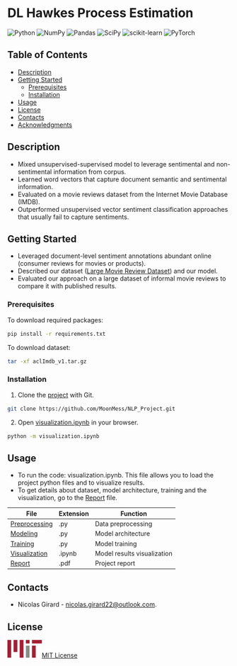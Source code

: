 # DL Hawkes Process Estimation

![Python](https://img.shields.io/badge/python-3670A0?style=for-the-badge&logo=python&logoColor=ffdd54) ![NumPy](https://img.shields.io/badge/numpy-%23013243.svg?style=for-the-badge&logo=numpy&logoColor=white) ![Pandas](https://img.shields.io/badge/pandas-%23150458.svg?style=for-the-badge&logo=pandas&logoColor=white) ![SciPy](https://img.shields.io/badge/SciPy-%230C55A5.svg?style=for-the-badge&logo=scipy&logoColor=%white) ![scikit-learn](https://img.shields.io/badge/scikit--learn-%23F7931E.svg?style=for-the-badge&logo=scikit-learn&logoColor=white) ![PyTorch](https://img.shields.io/badge/PyTorch-%23EE4C2C.svg?style=for-the-badge&logo=PyTorch&logoColor=white)

<!--- Results illustration here --->

## Table of Contents

- [Description](#description)
- [Getting Started](#getting-started)
  - [Prerequisites](#prerequisites)
  - [Installation](#installation)
- [Usage](#usage)
- [License](#license)
- [Contacts](#contacts)
- [Acknowledgments](#Acknowledgments)

## Description

* Mixed unsupervised-supervised model to leverage sentimental and non-sentimental information from corpus. 
* Learned word vectors that capture document semantic and sentimental information. 
* Evaluated on a movie reviews dataset from the Internet Movie Database (IMDB). 
* Outperformed unsupervised vector sentiment classification approaches that usually fail to capture sentiments.

<!--- Project features here --->

## Getting Started

* Leveraged document-level sentiment annotations abundant online (consumer reviews for movies or products). 
* Described our dataset ([Large Movie Review Dataset](https://ai.stanford.edu/~amaas/data/sentiment/)) and our model. 
* Evaluated our approach on a large dataset of informal movie reviews to compare it with published results.

### Prerequisites

To download required packages:

```sh
pip install -r requirements.txt
```

To download dataset:

```sh
tar -xf aclImdb_v1.tar.gz
```

### Installation

1. Clone the [project](https://github.com/MoonMess/NLP_Project.git) with Git.

```sh
git clone https://github.com/MoonMess/NLP_Project.git
```
2. Open [visualization.ipynb](https://github.com/MoonMess/NLP_Project/blob/main/visualization.ipynb) in your browser.

```sh
python -m visualization.ipynb
```
## Usage

* To run the code: visualization.ipynb. This file allows you to load the project python files and to visualize results.
* To get details about dataset, model architecture, training and the visualization, go to the [Report](https://github.com/MoonMess/NLP_Project/blob/main/report.pdf) file.

|                                         File                                           |               Extension               |               Function                |
| -------------------------------------------------------------------------------------- | ------------------------------------- | ------------------------------------- |
| [Preprocessing](https://github.com/MoonMess/NLP_Project/blob/main/preprocessing.py)    | .py                                   | Data preprocessing                    |
| [Modeling](https://github.com/MoonMess/NLP_Project/blob/main/model.py)                 | .py                                   | Model architecture                    |
| [Training](https://github.com/MoonMess/NLP_Project/blob/main/train.py)                 | .py                                   | Model training                        |
| [Visualization](https://github.com/MoonMess/NLP_Project/blob/main/visualization.ipynb) | .ipynb                                | Model results visualization           |
| [Report](https://github.com/MoonMess/NLP_Project/blob/main/report.pdf)                 | .pdf                                  | Project report                        |


## Contacts

* Nicolas Girard - nicolas.girard22@outlook.com.

## License

<a href="https://choosealicense.com/licenses/mit/"><img src="https://raw.githubusercontent.com/johnturner4004/readme-generator/master/src/components/assets/images/mit.svg" height=40 />MIT License</a>
